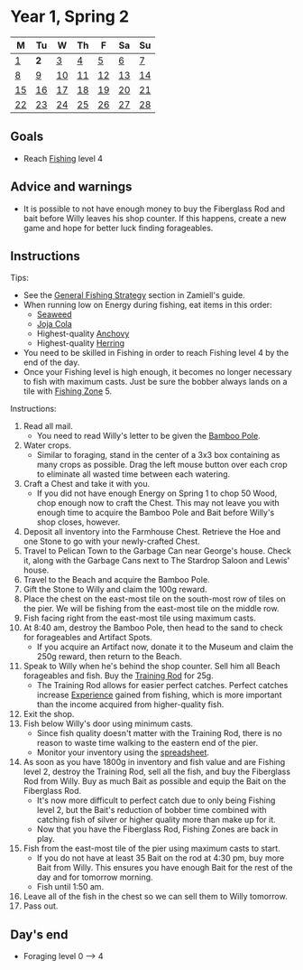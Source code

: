 # Year 1, Spring 2

| M                          | Tu                        | W                         | Th                        | F                         | Sa                        | Su                        |
| -------------------------- | ------------------------- | ------------------------- | ------------------------- |-------------------------- | ------------------------- | ------------------------- |
| [1](year-1-spring-1.md)    | **2**                     | [3](year-1-spring-3.md)   | [4](year-1-spring-4.md)   | [5](year-1-spring-5.md)   | [6](year-1-spring-6.md)   | [7](year-1-spring-7.md)   |
| [8](year-1-spring-8.md)    | [9](year-1-spring-9.md)   | [10](year-1-spring-10.md) | [11](year-1-spring-11.md) | [12](year-1-spring-12.md) | [13](year-1-spring-13.md) | [14](year-1-spring-14.md) |
| [15](year-1-spring-15.md)  | [16](year-1-spring-16.md) | [17](year-1-spring-17.md) | [18](year-1-spring-18.md) | [19](year-1-spring-19.md) | [20](year-1-spring-20.md) | [21](year-1-spring-21.md) |
| [22](year-1-spring-22.md)  | [23](year-1-spring-23.md) | [24](year-1-spring-24.md) | [25](year-1-spring-25.md) | [26](year-1-spring-26.md) | [27](year-1-spring-27.md) | [28](year-1-spring-28.md) |

## Goals

- Reach [Fishing](https://stardewvalleywiki.com/Fishing) level 4

## Advice and warnings

- It is possible to not have enough money to buy the Fiberglass Rod and bait before Willy leaves his shop counter. If this happens, create a new game and hope for better luck finding forageables.

## Instructions

Tips:

- See the [General Fishing Strategy](https://github.com/Zamiell/stardew-valley/blob/master/Min-Max_Guide.md#general-fishing-strategy) section in Zamiell's guide.
- When running low on Energy during fishing, eat items in this order:
  - [Seaweed](https://stardewvalleywiki.com/Seaweed)
  - [Joja Cola](https://stardewvalleywiki.com/Joja_Cola)
  - Highest-quality [Anchovy](https://stardewvalleywiki.com/Anchovy)
  - Highest-quality [Herring](https://stardewvalleywiki.com/Herring)
- You need to be skilled in Fishing in order to reach Fishing level 4 by the end of the day.
- Once your Fishing level is high enough, it becomes no longer necessary to fish with maximum casts. Just be sure the bobber always lands on a tile with [Fishing Zone](https://stardewvalleywiki.com/Fishing#Fishing_Zone) 5.

Instructions:

1. Read all mail.
   - You need to read Willy's letter to be given the [Bamboo Pole](https://stardewvalleywiki.com/Bamboo_Pole).
2. Water crops.
   - Similar to foraging, stand in the center of a 3x3 box containing as many crops as possible. Drag the left mouse button over each crop to eliminate all wasted time between each watering.
3. Craft a Chest and take it with you.
   - If you did not have enough Energy on Spring 1 to chop 50 Wood, chop enough now to craft the Chest. This may not leave you with enough time to acquire the Bamboo Pole and Bait before Willy's shop closes, however.
4. Deposit all inventory into the Farmhouse Chest. Retrieve the Hoe and one Stone to go with your newly-crafted Chest.
5. Travel to Pelican Town to the Garbage Can near George's house. Check it, along with the Garbage Cans next to The Stardrop Saloon and Lewis' house.
6. Travel to the Beach and acquire the Bamboo Pole.
7. Gift the Stone to Willy and claim the 100g reward.
8. Place the chest on the east-most tile on the south-most row of tiles on the pier. We will be fishing from the east-most tile on the middle row.
9. Fish facing right from the east-most tile using maximum casts.
10. At 8:40 am, destroy the Bamboo Pole, then head to the sand to check for forageables and Artifact Spots.
    - If you acquire an Artifact now, donate it to the Museum and claim the 250g reward, then return to the Beach.
11. Speak to Willy when he's behind the shop counter. Sell him all Beach forageables and fish. Buy the [Training Rod](https://stardewvalleywiki.com/Training_Rod) for 25g.
    - The Training Rod allows for easier perfect catches. Perfect catches increase [Experience](https://stardewvalleywiki.com/Skills) gained from fishing, which is more important than the income acquired from higher-quality fish.
12. Exit the shop.
13. Fish below Willy's door using minimum casts.
    - Since fish quality doesn't matter with the Training Rod, there is no reason to waste time walking to the eastern end of the pier.
    - Monitor your inventory using the [spreadsheet](spreadsheet.md).
14. As soon as you have 1800g in inventory and fish value and are Fishing level 2, destroy the Training Rod, sell all the fish, and buy the Fiberglass Rod from Willy. Buy as much Bait as possible and equip the Bait on the Fiberglass Rod.
    - It's now more difficult to perfect catch due to only being Fishing level 2, but the Bait's reduction of bobber time combined with catching fish of silver or higher quality more than make up for it.
    - Now that you have the Fiberglass Rod, Fishing Zones are back in play.
15. Fish from the east-most tile of the pier using maximum casts to start.
    - If you do not have at least 35 Bait on the rod at 4:30 pm, buy more Bait from Willy. This ensures you have enough Bait for the rest of the day and for tomorrow morning.
    - Fish until 1:50 am.
16. Leave all of the fish in the chest so we can sell them to Willy tomorrow.
17. Pass out.

## Day's end

- Foraging level 0 ⟶ 4

